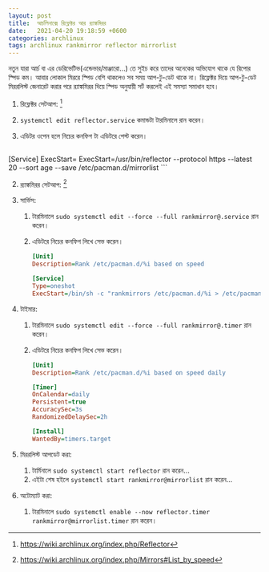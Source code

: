 ```yaml
---
layout: post
title:  আর্চলিনাক্সে রিফ্লেক্টর আর র‍্যাঙ্কমিরর
date:   2021-04-20 19:18:59 +0600
categories: archlinux
tags: archlinux rankmirror reflector mirrorlist
---
```

নতুন যারা আর্চ বা এর ডেরিভেটিভ(এন্ডেভার/মাঞ্জারো...) তে সুইচ করে তাদের অনেকের অভিযোগ থাকে যে রিপোর স্পিড কম। আবার লোকাল মিররে স্পিড বেশি থাকলেও সব সময় আপ-টু-ডেট থাকে না। রিফ্লেক্টর দিয়ে আপ-টু-ডেট মিররলিস্ট জেনারেট করার পরে র‍্যাঙ্কমিরর দিয়ে স্পিড অনুযায়ী সর্ট করলেই এই সমস্যা সমাধান হবে।

1. রিফ্লেক্টর সেটআপ: [^1]
  1. `systemctl edit reflector.service` কমান্ডটা টারমিনালে রান করেন।
  2. এডিটর ওপেন হলে নিচের কনফিগ টা এডিটরে পেস্ট করেন।

     ```ini
[Service]
ExecStart=
ExecStart=/usr/bin/reflector --protocol https --latest 20 --sort age --save /etc/pacman.d/mirrorlist
      ```

2. র‍্যাঙ্কমিরর সেটআপ: [^2]
  1. সার্ভিস:
     1. টারমিনালে `sudo systemctl edit --force --full rankmirror@.service` রান করেন।
     2. এডিটরে নিচের কনফিগ লিখে সেভ করেন।
     
        ```ini
        [Unit]
        Description=Rank /etc/pacman.d/%i based on speed

        [Service]
        Type=oneshot
        ExecStart=/bin/sh -c "rankmirrors /etc/pacman.d/%i > /etc/pacman.d/%i~ && mv /etc/pacman.d/%i{~,}"
        ```

  2. টাইমার:
     1. টারমিনালে `sudo systemctl edit --force --full rankmirror@.timer` রান করেন।
     2. এডিটরে নিচের কনফিগ লিখে সেভ করেন।

        ```ini
        [Unit]
        Description=Rank /etc/pacman.d/%i based on speed daily

        [Timer]
        OnCalendar=daily
        Persistent=true
        AccuracySec=3s
        RandomizedDelaySec=2h

        [Install]
        WantedBy=timers.target
        ```
3. মিররলিস্ট আপডেট করা:

   1. টার্মিনালে `sudo systemctl start reflector` রান করেন...
   2. এইটা শেষ হইলে `systemctl start rankmirror@mirrorlist` রান করেন...

4. অটোম্যাট করা:
   1. টারমিনালে `sudo systemctl enable --now reflector.timer rankmirror@mirrorlist.timer` রান করেন।
 
[^1]: https://wiki.archlinux.org/index.php/Reflector
[^2]: https://wiki.archlinux.org/index.php/Mirrors#List_by_speed